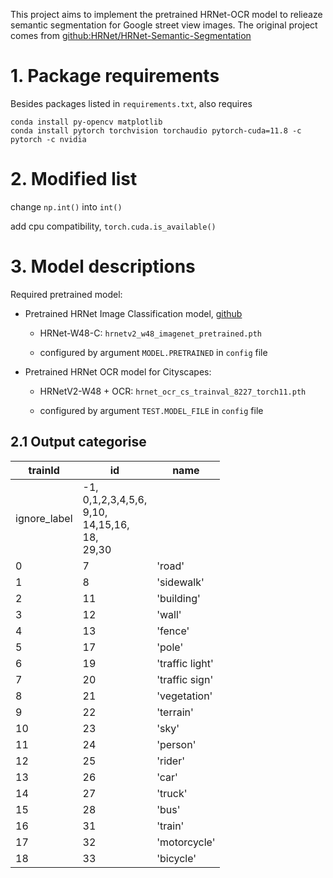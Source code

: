 This project aims to implement the pretrained HRNet-OCR model to relieaze semantic segmentation for Google street view images. The original project comes from [github:HRNet/HRNet-Semantic-Segmentation](https://github.com/HRNet/HRNet-Semantic-Segmentation)

# 1. Package requirements

Besides packages listed in `requirements.txt`, also requires

```shell
conda install py-opencv matplotlib
conda install pytorch torchvision torchaudio pytorch-cuda=11.8 -c pytorch -c nvidia
```

# 2. Modified list

change `np.int()` into `int()`

add cpu compatibility, `torch.cuda.is_available()`


# 3. Model descriptions

Required pretrained model:

- Pretrained HRNet Image Classification model, [github](https://github.com/HRNet/HRNet-Image-Classification)

    - HRNet-W48-C: `hrnetv2_w48_imagenet_pretrained.pth`
    
    - configured by argument `MODEL.PRETRAINED` in `config` file
    
- Pretrained HRNet OCR model for Cityscapes:

    - HRNetV2-W48 + OCR: `hrnet_ocr_cs_trainval_8227_torch11.pth`

    - configured by argument `TEST.MODEL_FILE` in `config` file


## 2.1 Output categorise

| trainId      | id                                                                | name            |
| ------------ |-------------------------------------------------------------------| --------------- |
| ignore_label | \-1,<br/>0,1,2,3,4,5,6,<br/>9,10,<br/>14,15,16,<br/>18,<br/>29,30 |
| 0            | 7                                                                 | 'road'          |
| 1            | 8                                                                 | 'sidewalk'      |
| 2            | 11                                                                | 'building'      |
| 3            | 12                                                                | 'wall'          |
| 4            | 13                                                                | 'fence'         |
| 5            | 17                                                                | 'pole'          |
| 6            | 19                                                                | 'traffic light' |
| 7            | 20                                                                | 'traffic sign'  |
| 8            | 21                                                                | 'vegetation'    |
| 9            | 22                                                                | 'terrain'       |
| 10           | 23                                                                | 'sky'           |
| 11           | 24                                                                | 'person'        |
| 12           | 25                                                                | 'rider'         |
| 13           | 26                                                                | 'car'           |
| 14           | 27                                                                | 'truck'         |
| 15           | 28                                                                | 'bus'           |
| 16           | 31                                                                | 'train'         |
| 17           | 32                                                                | 'motorcycle'    |
| 18           | 33                                                                | 'bicycle'       |
